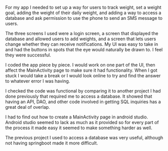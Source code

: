 For my app I needed to set up a way for users to track weight, set a weight goal, adding the weight of their daily weight, and adding a way to access a database
and ask permission to use the phone to send an SMS message to users.

The three screens I used were a login screen, a screen that displayed the database and allowed users to add weights, and a screen that lets users change whether they
can receive notifications. My UI was easy to take in and had the buttons in spots that the eye would naturally be drawn to. I feel they were successful.

I coded the app piece by piece. I would work on one part of the UI, then affect the MainActivity page to make sure it had functionality. When I got stuck I would take
a break or I would look online to try and find the answer to whatever error I was having.

I checked the code was functional by comparing it to another project I had done previously that required me to access a database. It showed that having an API, DAO, and
other code involved in getting SQL inquiries has a great deal of overlap.

I had to find out how to create a MainActivity page in  android studio. Android studio seemed to lack as much as it provided so for every part of the process it made easy it
seemed to make something harder as well.

The previous project I used to access a database was very useful, although not having springboot made it more difficult.
